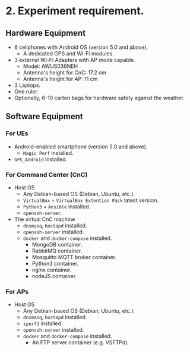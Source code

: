 # 2. Experiment requirement.

## Hardware Equipment

- 6 cellphones with Android OS (version 5.0 and above).
    - A dedicated GPS and Wi-Fi modules.
- 3 external Wi-Fi Adapters with AP mode capable.
    - Model: AWUS036NEH
    - Antenna's height for CnC: 17.2 cm
    - Antenna's height for AP: 11 cm
- 3 Laptops.
- One ruler.
- Optionally, 6-10 carton bags for hardware safety against the weather.

## Software Equipment

### For UEs

- Android-enabled smartphone (version 5.0 and above).
    - `Magic Perf` installed.
- `GPS_Android` installed.

### For Command Center (CnC)

- Host OS
  - Any Debian-based OS (Debian, Ubuntu, etc.).
  - `VirtualBox` + `VirtualBox Extention Pack` latest version.
  - `Python3` + `Ansible` installed.
  - `openssh-server`.
- The virtual CnC machine
  - `dnsmasq`, `hostapd` installed.
  - `openssh-server` installed.
  - `docker` and `docker-compose` installed.
    - MongoDB container.
    - RabbitMQ container.
    - Mosquitto MQTT broker container.
    - Python3 container.
    - nginx container.
    - nodeJS container.

### For APs

- Host OS
    - Any Debian-based OS (Debian, Ubuntu, etc.).
    - `dnsmasq`, `hostapd` installed.
    - `iperf3` installed.
    - `openssh-server` installed.
    - `docker` and `docker-compose` installed.
        - An FTP server container (e.g. VSFTPd).
